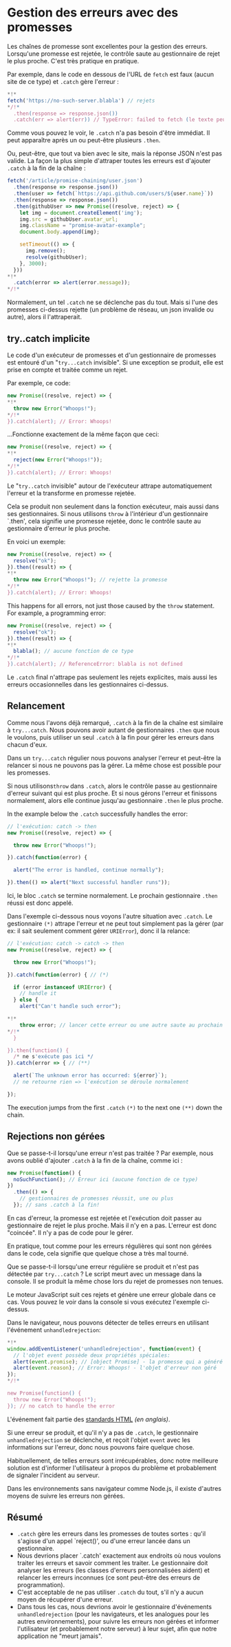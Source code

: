 
# Gestion des erreurs avec des promesses

Les chaînes de promesse sont excellentes pour la gestion des erreurs. Lorsqu'une promesse est rejetée, le contrôle saute au gestionnaire de rejet le plus proche. C'est très pratique en pratique.

Par exemple, dans le code en dessous de l'URL de `fetch` est faux (aucun site de ce type) et `.catch` gère l'erreur :

```js run
*!*
fetch('https://no-such-server.blabla') // rejets
*/!*
  .then(response => response.json())
  .catch(err => alert(err)) // TypeError: failed to fetch (le texte peut varier)
```

Comme vous pouvez le voir, le `.catch` n'a pas besoin d'être immédiat. Il peut apparaître après un ou peut-être plusieurs `.then`.

Ou, peut-être, que tout va bien avec le site, mais la réponse JSON n'est pas valide. La façon la plus simple d'attraper toutes les erreurs est d'ajouter `.catch` à la fin de la chaîne :

```js run
fetch('/article/promise-chaining/user.json')
  .then(response => response.json())
  .then(user => fetch(`https://api.github.com/users/${user.name}`))
  .then(response => response.json())
  .then(githubUser => new Promise((resolve, reject) => {
    let img = document.createElement('img');
    img.src = githubUser.avatar_url;
    img.className = "promise-avatar-example";
    document.body.append(img);

    setTimeout(() => {
      img.remove();
      resolve(githubUser);
    }, 3000);
  }))
*!*
  .catch(error => alert(error.message));
*/!*
```

Normalement, un tel `.catch` ne se déclenche pas du tout. Mais si l'une des promesses ci-dessus rejette (un problème de réseau, un json invalide ou autre), alors il l'attraperait.

## try..catch implicite

Le code d'un exécuteur de promesses et d'un gestionnaire de promesses est entouré d'un "`try...catch` invisible". Si une exception se produit, elle est prise en compte et traitée comme un rejet.

Par exemple, ce code:

```js run
new Promise((resolve, reject) => {
*!*
  throw new Error("Whoops!");
*/!*
}).catch(alert); // Error: Whoops!
```

...Fonctionne exactement de la même façon que ceci:

```js run
new Promise((resolve, reject) => {
*!*
  reject(new Error("Whoops!"));
*/!*  
}).catch(alert); // Error: Whoops!
```

Le "`try..catch` invisible" autour de l'exécuteur attrape automatiquement l'erreur et la transforme en promesse rejetée.

Cela se produit non seulement dans la fonction exécuteur, mais aussi dans ses gestionnaires. Si nous utilisons `throw` à l'intérieur d'un gestionnaire `.then', cela signifie une promesse rejetée, donc le contrôle saute au gestionnaire d'erreur le plus proche.

En voici un exemple:

```js run
new Promise((resolve, reject) => {
  resolve("ok");
}).then((result) => {
*!*
  throw new Error("Whoops!"); // rejette la promesse
*/!*
}).catch(alert); // Error: Whoops!
```

This happens for all errors, not just those caused by the `throw` statement. For example, a programming error:

```js run
new Promise((resolve, reject) => {
  resolve("ok");
}).then((result) => {
*!*
  blabla(); // aucune fonction de ce type
*/!*
}).catch(alert); // ReferenceError: blabla is not defined
```

Le `.catch` final n'attrape pas seulement les rejets explicites, mais aussi les erreurs occasionnelles dans les gestionnaires ci-dessus.

## Relancement

Comme nous l'avons déjà remarqué, `.catch` à la fin de la chaîne est similaire à `try...catch`. Nous pouvons avoir autant de gestionnaires `.then` que nous le voulons, puis utiliser un seul `.catch` à la fin pour gérer les erreurs dans chacun d'eux.

Dans un `try...catch` régulier nous pouvons analyser l'erreur et peut-être la relancer si nous ne pouvons pas la gérer. La même chose est possible pour les promesses.

Si nous utilisons`throw` dans `.catch`, alors le contrôle passe au gestionnaire d'erreur suivant qui est plus proche. Et si nous gérons l'erreur et finissons normalement, alors elle continue jusqu'au gestionnaire `.then` le plus proche.

In the example below the `.catch` successfully handles the error:

```js run
// l'exécution: catch -> then
new Promise((resolve, reject) => {

  throw new Error("Whoops!");

}).catch(function(error) {

  alert("The error is handled, continue normally");

}).then(() => alert("Next successful handler runs"));
```

Ici, le bloc `.catch` se termine normalement. Le prochain gestionnaire `.then` réussi est donc appelé.

Dans l'exemple ci-dessous nous voyons l'autre situation avec `.catch`. Le gestionnaire `(*)` attrape l'erreur et ne peut tout simplement pas la gérer (par ex: il sait seulement comment gérer `URIError`), donc il la relance:

```js run
// l'exécution: catch -> catch -> then
new Promise((resolve, reject) => {

  throw new Error("Whoops!");

}).catch(function(error) { // (*)

  if (error instanceof URIError) {
    // handle it
  } else {
    alert("Can't handle such error");

*!*
    throw error; // lancer cette erreur ou une autre saute au prochain catch.
*/!*
  }

}).then(function() {
  /* ne s'exécute pas ici */
}).catch(error => { // (**)

  alert(`The unknown error has occurred: ${error}`);
  // ne retourne rien => l'exécution se déroule normalement

});
```

The execution jumps from the first `.catch` `(*)` to the next one `(**)` down the chain.

## Rejections non gérées

Que se passe-t-il lorsqu'une erreur n'est pas traitée ? Par exemple, nous avons oublié d'ajouter `.catch` à la fin de la chaîne, comme ici :

```js untrusted run refresh
new Promise(function() {
  noSuchFunction(); // Erreur ici (aucune fonction de ce type)
})
  .then(() => {
    // gestionnaires de promesses réussit, une ou plus
  }); // sans .catch à la fin!
```

En cas d'erreur, la promesse est rejetée et l'exécution doit passer au gestionnaire de rejet le plus proche. Mais il n'y en a pas. L'erreur est donc "coincée". Il n'y a pas de code pour le gérer.

En pratique, tout comme pour les erreurs régulières qui sont non gérées dans le code, cela signifie que quelque chose a très mal tourné.

Que se passe-t-il lorsqu'une erreur régulière se produit et n'est pas détectée par `try...catch` ? Le script meurt avec un message dans la console. Il se produit la même chose lors du rejet de promesses non tenues.

Le moteur JavaScript suit ces rejets et génère une erreur globale dans ce cas. Vous pouvez le voir dans la console si vous exécutez l'exemple ci-dessus.

Dans le navigateur, nous pouvons détecter de telles erreurs en utilisant l'événement `unhandledrejection`:

```js run
*!*
window.addEventListener('unhandledrejection', function(event) {
  // l'objet event possède deux propriétés spéciales:
  alert(event.promise); // [object Promise] - la promesse qui a généré l'erreur
  alert(event.reason); // Error: Whoops! - l'objet d'erreur non géré
});
*/!*

new Promise(function() {
  throw new Error("Whoops!");
}); // no catch to handle the error
```

L'événement fait partie des [standards HTML](https://html.spec.whatwg.org/multipage/webappapis.html#unhandled-promise-rejections) *(en anglais)*.

Si une erreur se produit, et qu'il n'y a pas de `.catch`, le gestionnaire `unhandledrejection` se déclenche, et reçoit l'objet `event` avec les informations sur l'erreur, donc nous pouvons faire quelque chose.

Habituellement, de telles erreurs sont irrécupérables, donc notre meilleure solution est d'informer l'utilisateur à propos du problème et probablement de signaler l'incident au serveur.

Dans les environnements sans navigateur comme Node.js, il existe d'autres moyens de suivre les erreurs non gérées.

## Résumé

- `.catch` gère les erreurs dans les promesses de toutes sortes : qu'il s'agisse d'un appel `reject()', ou d'une erreur lancée dans un gestionnaire.
- Nous devrions placer `.catch' exactement aux endroits où nous voulons traiter les erreurs et savoir comment les traiter. Le gestionnaire doit analyser les erreurs (les classes d'erreurs personnalisées aident) et relancer les erreurs inconnues (ce sont peut-être des erreurs de programmation).
- C'est acceptable de ne pas utiliser `.catch` du tout, s'il n'y a aucun moyen de récupérer d'une erreur.
- Dans tous les cas, nous devrions avoir le gestionnaire d'événements `unhandledrejection` (pour les navigateurs, et les analogues pour les autres environnements), pour suivre les erreurs non gérées et informer l'utilisateur (et probablement notre serveur) à leur sujet, afin que notre application ne "meurt jamais".
